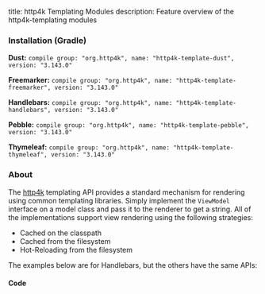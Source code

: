 title: http4k Templating Modules
description: Feature overview of the http4k-templating modules

### Installation (Gradle)
**Dust:** ```compile group: "org.http4k", name: "http4k-template-dust", version: "3.143.0"```

**Freemarker:** ```compile group: "org.http4k", name: "http4k-template-freemarker", version: "3.143.0"```

**Handlebars:** ```compile group: "org.http4k", name: "http4k-template-handlebars", version: "3.143.0"```

**Pebble:** ```compile group: "org.http4k", name: "http4k-template-pebble", version: "3.143.0"```

**Thymeleaf:** ```compile group: "org.http4k", name: "http4k-template-thymeleaf", version: "3.143.0"```

### About
The [http4k] templating API provides a standard mechanism for rendering using common templating libraries. Simply implement the `ViewModel` interface on a model class and pass it to the renderer to get a string. All of the implementations support view rendering using the following strategies:

* Cached on the classpath
* Cached from the filesystem
* Hot-Reloading from the filesystem

The examples below are for Handlebars, but the others have the same APIs:

#### Code  [<img class="octocat"/>](https://github.com/http4k/http4k/blob/master/src/docs/guide/modules/templating/example.kt)

 <script src="https://gist-it.appspot.com/https://github.com/http4k/http4k/blob/master/src/docs/guide/modules/templating/example.kt"></script>

[http4k]: https://http4k.org
